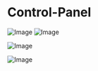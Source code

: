 # Control-Panel
![Image](https://github.com/user-attachments/assets/89689312-5a3d-4b49-ba05-41212ce46d0e)
![Image](https://github.com/user-attachments/assets/db73ff3f-fc3c-471f-9a9a-ecd42a6de7f0)

![Image](https://github.com/user-attachments/assets/91db06d9-0345-494f-a2bd-b9a4e4e08724)

![Image](https://github.com/user-attachments/assets/6bdea6a6-3cd6-403f-85aa-c1d032aeae10)
